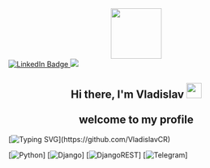 <div id="header" align="center">
  <img src="https://giphy.com/gifs/Pluralsight-man-development-developer-f3iwJFOVOwuy7K6FFw" width="100"/>
</div>
<div id="badges">
  <a href="http://linkedin.com/">
    <img src="https://img.shields.io/badge/LinkedIn-blue?style=for-the-badge&logo=linkedin&logoColor=white" alt="LinkedIn Badge"/>
  </a>
  <a href="https://hh.ru/resume/36b7b3b8ff0bf821c60039ed1f34446e35554b">
    <img src="https://img.shields.io/badge/HeadHunter-red?style=for-the-badge&logo=HH&logoColor=white"/>
  </a>
</div>
<img src="https://komarev.com/ghpvc/?username=VladislavCR&style=flat-square&color=blue" alt=""/>
<h2 align="center">
  Hi there, I'm Vladislav
  <img src="https://media.giphy.com/media/hvRJCLFzcasrR4ia7z/giphy.gif" width="30px"/>
  <br><br>
  welcome to my profile
</h2>

[![Typing SVG](https://readme-typing-svg.herokuapp.com?font=Fira+Code&pause=1000&width=435&lines=Links+to+my+projects:)](https://github.com/VladislavCR)

[![Python](https://img.shields.io/badge/python-3670A0?style=for-the-badge&logo=python&logoColor=ffdd54)]
[![Django](https://img.shields.io/badge/django-%23092E20.svg?style=for-the-badge&logo=django&logoColor=white)]
[![DjangoREST](https://img.shields.io/badge/DJANGO-REST-88e86d?style=for-the-badge&logo=django&logoColor=white&color=3D9217&labelColor=gray)]
[![Telegram](https://img.shields.io/badge/Telegram-2CA5E0?style=for-the-badge&logo=telegram&logoColor=white)]

<h2></h2>

<!--
**VladislavCR/VladislavCR** is a ✨ _special_ ✨ repository because its `README.md` (this file) appears on your GitHub profile.
-->
